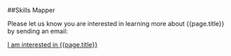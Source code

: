 ##Skills Mapper

Please let us know you are interested in learning more about {{page.title}} by sending an email:

[I am interested in {{page.title}}](mailto:i.am.interested.in@gcscc.site?subject={{page.tag}})
